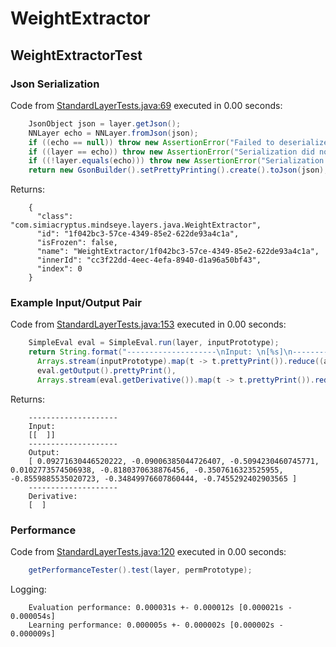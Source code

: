 # WeightExtractor
## WeightExtractorTest
### Json Serialization
Code from [StandardLayerTests.java:69](../../../../../../../src/main/java/com/simiacryptus/mindseye/test/StandardLayerTests.java#L69) executed in 0.00 seconds: 
```java
    JsonObject json = layer.getJson();
    NNLayer echo = NNLayer.fromJson(json);
    if ((echo == null)) throw new AssertionError("Failed to deserialize");
    if ((layer == echo)) throw new AssertionError("Serialization did not copy");
    if ((!layer.equals(echo))) throw new AssertionError("Serialization not equal");
    return new GsonBuilder().setPrettyPrinting().create().toJson(json);
```

Returns: 

```
    {
      "class": "com.simiacryptus.mindseye.layers.java.WeightExtractor",
      "id": "1f042bc3-57ce-4349-85e2-622de93a4c1a",
      "isFrozen": false,
      "name": "WeightExtractor/1f042bc3-57ce-4349-85e2-622de93a4c1a",
      "innerId": "cc3f22dd-4eec-4efa-8940-d1a96a50bf43",
      "index": 0
    }
```



### Example Input/Output Pair
Code from [StandardLayerTests.java:153](../../../../../../../src/main/java/com/simiacryptus/mindseye/test/StandardLayerTests.java#L153) executed in 0.00 seconds: 
```java
    SimpleEval eval = SimpleEval.run(layer, inputPrototype);
    return String.format("--------------------\nInput: \n[%s]\n--------------------\nOutput: \n%s\n--------------------\nDerivative: \n%s",
      Arrays.stream(inputPrototype).map(t -> t.prettyPrint()).reduce((a, b) -> a + ",\n" + b).get(),
      eval.getOutput().prettyPrint(),
      Arrays.stream(eval.getDerivative()).map(t -> t.prettyPrint()).reduce((a, b) -> a + ",\n" + b).get());
```

Returns: 

```
    --------------------
    Input: 
    [[  ]]
    --------------------
    Output: 
    [ 0.09271630446520222, -0.09006385044726407, -0.5094230460745771, 0.0102773574506938, -0.8180370638876456, -0.3507616323525955, -0.8559885535020723, -0.34849976607860444, -0.7455292402903565 ]
    --------------------
    Derivative: 
    [  ]
```



### Performance
Code from [StandardLayerTests.java:120](../../../../../../../src/main/java/com/simiacryptus/mindseye/test/StandardLayerTests.java#L120) executed in 0.00 seconds: 
```java
    getPerformanceTester().test(layer, permPrototype);
```
Logging: 
```
    Evaluation performance: 0.000031s +- 0.000012s [0.000021s - 0.000054s]
    Learning performance: 0.000005s +- 0.000002s [0.000002s - 0.000009s]
    
```

